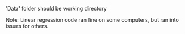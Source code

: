 'Data' folder should be working directory

Note: Linear regression code ran fine on some computers, but ran into issues for others.
